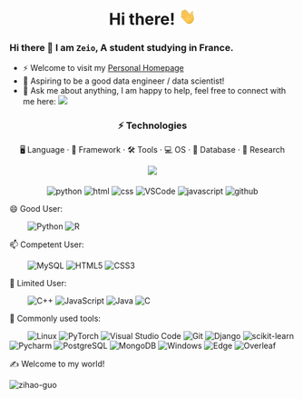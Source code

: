 <!--

### Hi there 👋

**zeio99/zeio99** is a ✨ _special_ ✨ repository because its `README.md` (this file) appears on your GitHub profile.
Here are some ideas to get you started:

- 🔭 I’m currently working on ...
- 🌱 I’m currently learning ...


-   🌱 My current major is Applied Mathematics

- 👯 I’m looking to collaborate on ...
- 🤔🧠 I’m looking for help with ...
- 💬 Ask me about ...
- 📫 How to reach me: ...
- 😄 Pronouns: ...
- ⚡ Fun fact: ...
-->
<h1 align="center">Hi there! <img src="https://raw.githubusercontent.com/luokn/luokn/main/assets/wave.gif" width="30px" height="30px" /></h1>

### Hi there 👋 I am `Zeio`, A student studying in France.
-   ⚡ Welcome to visit my [Personal Homepage](https://zihao-guo.github.io)
-   🔭 Aspiring to be a good data engineer / data scientist!
-   💬 Ask me about anything, I am happy to help, feel free to connect with me here: [<img src="https://img.shields.io/badge/Gmail-D14836?style=flat-square&logo=gmail&logoColor=white" />](mailto:zeio99guo@gmail.com)

<h3 align="center">⚡ Technologies</h3>
<p align="center">🖥️ Language · 🚀 Framework · 🛠️ Tools · 💻 OS · 💽 Database · 🔬 Research</p>

<!-- 敲代码的图片 -->
<div align="center" ><img order-radius="100px" src="https://cdn.jsdelivr.net/gh/sun0225SUN/photos/images/202108300019556.gif"/></div>
<br>

<!-- Gif -->
<div align="center">
  <img alt="python" src="https://i.giphy.com/media/LMt9638dO8dftAjtco/200.webp" width="100" title="python">
  <img alt-"html5" src="https://media.giphy.com/media/XAxylRMCdpbEWUAvr8/giphy.gif" width="100" title="html">
  <img alt="css" src="https://media.giphy.com/media/fsEaZldNC8A1PJ3mwp/giphy.gif" width="100" title="css">
  <img alt="VSCode" src="https://i.giphy.com/media/IdyAQJVN2kVPNUrojM/200.webp" width="100" title="vscode">
  <img alt="javascript" src="https://media3.giphy.com/media/ln7z2eWriiQAllfVcn/200w.webp" width="100" title="javascript">
  <img alt="github" src="https://i.giphy.com/media/KzJkzjggfGN5Py6nkT/200.webp" width="100" title="github">
</div>

😄 Good User:

&emsp;&emsp;
![Python](https://img.shields.io/badge/-Python-pink?style=flat-square&logo=Python)
![R](https://img.shields.io/badge/r-%23276DC3.svg?style=flat-square&logo=r&logoColor=white)

📫 Competent User: 

&emsp;&emsp;
![MySQL](https://img.shields.io/badge/mysql-%2300f.svg?style=flat-square&logo=mysql&logoColor=white)
![HTML5](https://img.shields.io/badge/-HTML5-E34F26?style=flat-square&logo=html5&logoColor=white)
![CSS3](https://img.shields.io/badge/-CSS3-1572B6?style=flat-square&logo=css3)

💪 Limited User:

&emsp;&emsp;
![C++](https://img.shields.io/badge/-C++-00599C?style=flat-square&logo=c)
![JavaScript](https://img.shields.io/badge/-JavaScript-oringe?style=flat-square&logo=javascript)
![Java](https://img.shields.io/badge/-java-yellow?style=flat-square&logo=java)
![C](https://img.shields.io/badge/c-%2300599C.svg?style=flat-square&logo=c&logoColor=white)

🧰 Commonly used tools:

&emsp;&emsp; 
![Linux](https://img.shields.io/badge/Linux-FCC624?style=style=flat-square&logo=linux&logoColor=black)
![PyTorch](https://img.shields.io/static/v1?style=flat-square&message=PyTorch&color=EE4C2C&logo=PyTorch&logoColor=FFFFFF&label=)
![Visual Studio Code](https://img.shields.io/badge/-Visual%20Studio%20Code-007ACC?style=flat-square&logo=Visual%20Studio%20Code&logoColor=fff)
![Git](https://img.shields.io/badge/-Git-FCC624?style=flat-square&logo=git)
![Django](https://img.shields.io/badge/Django-092E20?style=flat-square&logo=django&logoColor=green)
![scikit-learn](https://img.shields.io/badge/scikit_learn-F7931E?style=flat-square&logo=scikit-learn&logoColor=white)
![Pycharm](https://img.shields.io/badge/pycharm-143?style=flat-square&logo=pycharm&logoColor=black&color=black&labelColor=green)
![PostgreSQL](https://img.shields.io/badge/PostgreSQL-316192?style=flat-square&logo=postgresql&logoColor=white)
![MongoDB](https://img.shields.io/badge/MongoDB-4EA94B?style=flat-square&logo=mongodb&logoColor=white)
![Windows](https://img.shields.io/badge/Windows-0078D6?style=flat-square&logo=windows&logoColor=white)
![Edge](https://img.shields.io/badge/Edge-0078D7?style=flat-square&logo=Microsoft-edge&logoColor=white)
![Overleaf](https://img.shields.io/static/v1?style=flat-square&message=Overleaf&color=47A141&logo=Overleaf&logoColor=FFFFFF&label=)

✍️ Welcome to my world! 
&emsp;&emsp;
<p align="left"> <img src="https://komarev.com/ghpvc/?username=zihao-guo&label=Profile%20views&color=0e75b6&style=flat" alt="zihao-guo" /> </p>










